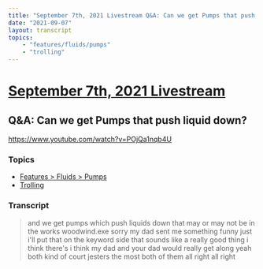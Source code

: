 ```yaml
---
title: "September 7th, 2021 Livestream Q&A: Can we get Pumps that push liquid down?"
date: "2021-09-07"
layout: transcript
topics:
    - "features/fluids/pumps"
    - "trolling"
---
```

# [September 7th, 2021 Livestream](../2021-09-07.md)
## Q&A: Can we get Pumps that push liquid down?
https://www.youtube.com/watch?v=POjQa1nqb4U

### Topics
* [Features > Fluids > Pumps](../topics/features/fluids/pumps.md)
* [Trolling](../topics/trolling.md)

### Transcript

> and we get pumps which push liquids down that may or may not be in the works woodwind.exe sorry my dad sent me something funny just i'll put that on the keyword side that sounds like a really good thing i think there's i think my dad and your dad would really get along yeah both kind of court jesters the most both of them all right all right
